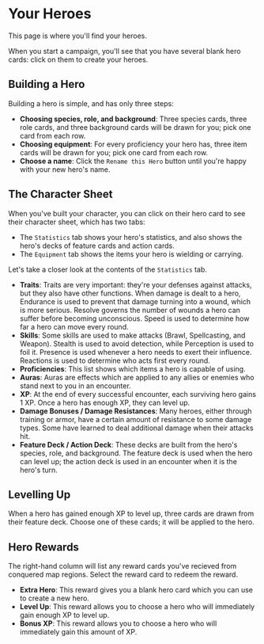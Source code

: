 # Your Heroes

This page is where you'll find your heroes.

When you start a campaign, you'll see that you have several blank hero cards: click on them to create your heroes.

## Building a Hero

Building a hero is simple, and has only three steps:

* **Choosing species, role, and background**: Three species cards, three role cards, and three background cards will be drawn for you; pick one card from each row.
* **Choosing equipment**: For every proficiency your hero has, three item cards will be drawn for you; pick one card from each row.
* **Choose a name**: Click the `Rename this Hero` button until you're happy with your new hero's name.

## The Character Sheet

When you've built your character, you can click on their hero card to see their character sheet, which has two tabs:

* The `Statistics` tab shows your hero's statistics, and also shows the hero's decks of feature cards and action cards.
* The `Equipment` tab shows the items your hero is wielding or carrying.

Let's take a closer look at the contents of the `Statistics` tab.

* **Traits**: Traits are very important: they're your defenses against attacks, but they also have other functions. When damage is dealt to a hero, Endurance is used to prevent that damage turning into a wound, which is more serious. Resolve governs the number of wounds a hero can suffer before becoming unconscious. Speed is used to determine how far a hero can move every round.
* **Skills**: Some skills are used to make attacks (Brawl, Spellcasting, and Weapon). Stealth is used to avoid detection, while Perception is used to foil it. Presence is used whenever a hero needs to exert their influence. Reactions is used to determine who acts first every round.
* **Proficiencies**: This list shows which items a hero is capable of using.
* **Auras**: Auras are effects which are applied to any allies or enemies who stand next to you in an encounter.
* **XP**: At the end of every successful encounter, each surviving hero gains 1 XP. Once a hero has enough XP, they can level up.
* **Damage Bonuses / Damage Resistances**: Many heroes, either through training or armor, have a certain amount of resistance to some damage types. Some have learned to deal additional damage when their attacks hit.
* **Feature Deck / Action Deck**: These decks are built from the hero's species, role, and background. The feature deck is used when the hero can level up; the action deck is used in an encounter when it is the hero's turn.

## Levelling Up

When a hero has gained enough XP to level up, three cards are drawn from their feature deck. Choose one of these cards; it will be applied to the hero.

## Hero Rewards

The right-hand column will list any reward cards you've recieved from conquered map regions. Select the reward card to redeem the reward.

* **Extra Hero**: This reward gives you a blank hero card which you can use to create a new hero.
* **Level Up**: This reward allows you to choose a hero who will immediately gain enough XP to level up.
* **Bonus XP**: This reward allows you to choose a hero who will immediately gain this amount of XP.
